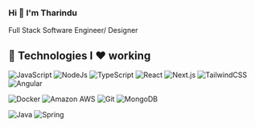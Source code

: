 ### Hi 👋 I'm Tharindu

Full Stack Software Engineer/ Designer

## 🚀 Technologies I ❤ working 

![JavaScript](https://img.shields.io/badge/JavaScript-F7DF1E?style=for-the-badge&logo=javascript&logoColor=black)
![NodeJs](https://img.shields.io/badge/Node.js-43853D?style=for-the-badge&logo=node.js&logoColor=white)
![TypeScript](https://img.shields.io/badge/TypeScript-007ACC?style=for-the-badge&logo=typescript&logoColor=white)
![React](https://img.shields.io/badge/React-20232A?style=for-the-badge&logo=react&logoColor=61DAFB)
![Next.js](https://img.shields.io/badge/Next-20232A?style=for-the-badge&logo=next.js)
![TailwindCSS](https://img.shields.io/badge/Tailwind_CSS-38B2AC?style=for-the-badge&logo=tailwind-css&logoColor=white)
![Angular](https://img.shields.io/badge/Angular-DD0031?style=for-the-badge&logo=angular&logoColor=white)

![Docker](https://img.shields.io/badge/Docker-20232A?style=for-the-badge&logo=docker)
![Amazon AWS](https://img.shields.io/badge/Amazon_AWS-232F3E?style=for-the-badge&logo=amazon-aws&logoColor=white)
![Git](https://img.shields.io/badge/-Git-black?style=for-the-badge&logo=git)
![MongoDB](https://img.shields.io/badge/MongoDB-4EA94B?style=for-the-badge&logo=mongodb&logoColor=white)

![Java](https://img.shields.io/badge/java-ED8B00?style=for-the-badge&logo=openjdk&logoColor=white)
![Spring](https://img.shields.io/badge/spring-6DB33F?style=for-the-badge&logo=spring&logoColor=white)


<!--
**tharinduRE/tharinduRE** is a ✨ _special_ ✨ repository because its `README.md` (this file) appears on your GitHub profile.
-->
<!-- 
Here are some ideas to get you started:

- 🔭 I’m currently working on ...
- 🌱 I’m currently learning ...
- 👯 I’m looking to collaborate on ...
- 🤔 I’m looking for help with ...
- 💬 Ask me about all things tech
- 📫 How to reach me: ...
- 😄 Pronouns: he/him
- ⚡ Fun fact: ... -->

